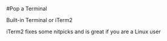 #Pop a Terminal

Built-in Terminal or iTerm2

iTerm2 fixes some nitpicks and is great if you are a Linux user
